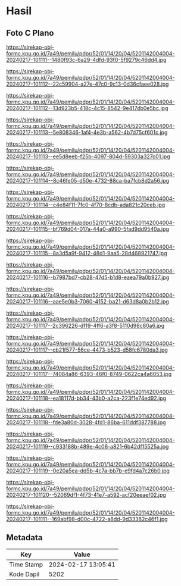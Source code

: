 # Hasil

## Foto C Plano

https://sirekap-obj-formc.kpu.go.id/7a49/pemilu/pdpr/52/01/14/20/04/5201142004004-20240217-101111--1480f93c-6a29-4dfd-93f0-5f9279c46dd4.jpg

https://sirekap-obj-formc.kpu.go.id/7a49/pemilu/pdpr/52/01/14/20/04/5201142004004-20240217-101112--22c59904-a27e-47c0-9c13-0d36cfaee028.jpg

https://sirekap-obj-formc.kpu.go.id/7a49/pemilu/pdpr/52/01/14/20/04/5201142004004-20240217-101112--13d923b5-418c-4c15-8542-9e417db0e5bc.jpg

https://sirekap-obj-formc.kpu.go.id/7a49/pemilu/pdpr/52/01/14/20/04/5201142004004-20240217-101113--5e808346-1af4-4e3b-a562-4b7d75cf601c.jpg

https://sirekap-obj-formc.kpu.go.id/7a49/pemilu/pdpr/52/01/14/20/04/5201142004004-20240217-101113--ee5d8eeb-f25b-4097-804d-59303a327c01.jpg

https://sirekap-obj-formc.kpu.go.id/7a49/pemilu/pdpr/52/01/14/20/04/5201142004004-20240217-101114--8c46fe05-d50e-4732-88ca-ba7fcb8d2a56.jpg

https://sirekap-obj-formc.kpu.go.id/7a49/pemilu/pdpr/52/01/14/20/04/5201142004004-20240217-101114--c4e84f11-7fc0-4f70-8cdb-ada821c20ceb.jpg

https://sirekap-obj-formc.kpu.go.id/7a49/pemilu/pdpr/52/01/14/20/04/5201142004004-20240217-101115--bf769d04-017a-44a0-a990-5fad9dd9540a.jpg

https://sirekap-obj-formc.kpu.go.id/7a49/pemilu/pdpr/52/01/14/20/04/5201142004004-20240217-101115--8a3d5a9f-9412-48d1-9aa5-28d468921747.jpg

https://sirekap-obj-formc.kpu.go.id/7a49/pemilu/pdpr/52/01/14/20/04/5201142004004-20240217-101116--b7987bd7-cb28-47d5-b1d8-eaea79a0b927.jpg

https://sirekap-obj-formc.kpu.go.id/7a49/pemilu/pdpr/52/01/14/20/04/5201142004004-20240217-101116--aae5e0b3-7060-4152-ba21-d63d8a0b2b12.jpg

https://sirekap-obj-formc.kpu.go.id/7a49/pemilu/pdpr/52/01/14/20/04/5201142004004-20240217-101117--2c396226-df19-4ff6-a3f8-5110d98c80a6.jpg

https://sirekap-obj-formc.kpu.go.id/7a49/pemilu/pdpr/52/01/14/20/04/5201142004004-20240217-101117--cb21f577-56ce-4473-b523-d58fc6780da3.jpg

https://sirekap-obj-formc.kpu.go.id/7a49/pemilu/pdpr/52/01/14/20/04/5201142004004-20240217-101117--74084a86-6393-46f0-8749-0622ca4a6053.jpg

https://sirekap-obj-formc.kpu.go.id/7a49/pemilu/pdpr/52/01/14/20/04/5201142004004-20240217-101118--ea18117d-bb34-43b0-a2ca-223f1e74ed92.jpg

https://sirekap-obj-formc.kpu.go.id/7a49/pemilu/pdpr/52/01/14/20/04/5201142004004-20240217-101118--fde3a80d-3028-4fd1-86ba-611ddf387788.jpg

https://sirekap-obj-formc.kpu.go.id/7a49/pemilu/pdpr/52/01/14/20/04/5201142004004-20240217-101119--c933188b-489e-4c06-a821-6b42df15525a.jpg

https://sirekap-obj-formc.kpu.go.id/7a49/pemilu/pdpr/52/01/14/20/04/5201142004004-20240217-101119--0e20a5ea-dd5b-4c7a-bb7b-e9fd4a7c26b0.jpg

https://sirekap-obj-formc.kpu.go.id/7a49/pemilu/pdpr/52/01/14/20/04/5201142004004-20240217-101120--52069df1-4f73-41e7-a592-acf20eeaef02.jpg

https://sirekap-obj-formc.kpu.go.id/7a49/pemilu/pdpr/52/01/14/20/04/5201142004004-20240217-101111--169abf98-d00c-4722-a8dd-9d33362c46f1.jpg


## Metadata

| Key        | Value               |
| ---------- | ------------------- |
| Time Stamp | 2024-02-17 13:05:41 |
| Kode Dapil | 5202                |



